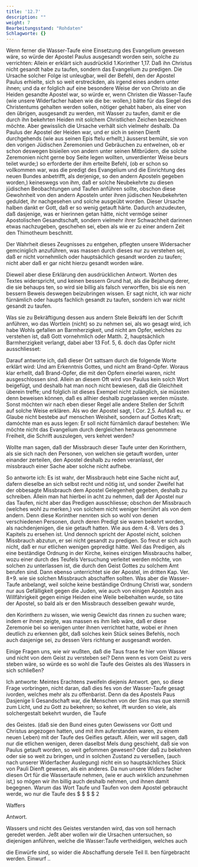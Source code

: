 ```yaml
---
title: '12.7'
description: ""
weight: 7
Bearbeitungsstand: "Rohdaten"
Schlagworte: {}
---
```

<!-- Seite 591 -->


Wenn ferner die Wasser-Taufe eine Einsetzung
des Evangelium gewesen wäre, so würde der Apostel
Paulus ausgesandt worden sein, solche zu verrichten:
Allein er erklärt sich ausdrücklid 1.Korinther 1,17.
Daß ihn Christus nicht gesandt habe zu taufen,
sondern das Evangelium zu predigen. Die Ursache
solcher Folge ist unleugbar, weil der Befehl,
den der Apostel Paulus erhielte, sich so weit erstreckden,
als irgend eines andern unter ihnen; und da er
folglich auf eine besondere Weise der von Christo an
die Heiden gesandte Apostel war, so würde er, wenn<!-- Seite 592 -->
Christen die Wasser-Taufe (wie unsere Widerfacher haben
wie die be: wollen,) bätte für das Siegel des Christentums gehalten
werden sollen, nötiger gehabt haben, als einer
von den übrigen, ausgesandt zu werden, mit Wasser
zu taufen, damit er die durch ihn bekehrten Heiden
mit solchem Christlichen Zeichen bezeichnen möchte.
Aber gewisslich die Ursache verhält sich vielmehr deshalb.
Da Paulus der Apostel der Heiden war, und er sich
in seinen Dienft durchgehends (wie aus seinen Epis
ftelu erhellt,) äusserst bemüht, sie von den vorigen
Jüdischen Zeremonien und Gebräuchen zu entwelnen,
ob er schon deswegen bisieilen von andern unter
seinen Mitbrüdern, die solche Zeremonien nicht gerne
boy Seite legen wollten, unverdienter Weise beurs
teilet wurde;) so erforderte der ihm erteilte Befehl,
(ob er schon so vollkommen war, was die predigt
des Evangelium und die Einrichtung des neuen
Bundes anbetrifft, als derjenige, so den andern Aposteln
gegeben worden,) keineswegs von ihm, daß er
solche Neubekehrte zu diesen jüdischen Beobachtungen
und Taufen anführen sollte, obschon diese Gewohnheit
von den andern Aposteln unter ihren jüdischen
Neubekehrten geduldet, ihr nachgesehen und solche
ausgeübt worden. Dieser Ursache halben dankt
er Gott, daß er so wenig getauft härte. Dadurch
anzudeuten, daß dasjenige, was er hierinnen
getan hätte, nicht vermöge seiner Apostolischen Gesandtschaft,
sondern vielmehr ihrer Schwachheit darinnen
etwas nachzugeben, geschehen sei, eben als wie
er zu einer andern Zeit den Thimotheum beschnitt.

Der Wahrheit dieses Zeugnisses zu entgehen, pflegten
unsere Widersacher gemciniglich anzuführen, was
massen durch dieses nur zu verstehen sei, daß er
nicht vornehmlich oder hauptsächlich gesandt<!-- Seite 593 -->
worden zu taufen; nicht aber daß er gar nicht
hierzu gesandt worden wäre.

Dieweil aber diese Erklärung den ausdrücklichen Antwort. Worten des Textes widerspricht, und keinen bessern Grund hat, als die Bejahung derer, die sie behaups ten, so wird sie billig als falsch verworffen, bis sie eis nen bessern Beweis deswegen beizubringen wissen. Er sagt nicht, ich war nichr fürnämlich oder haupts fachlich gesandt zu taufen, sondern ich war nicht gesandt zu taufen.

Was sie zu Bekräftigung dessen aus andern Stele Bekräfti len der Schrift anführen, wo das Wortlein (nicht) so zu nehmen sei, als wo gesagt wird, ich habe Wohls gefallen an Barmherzigkeit, und nicht am Opfer, welches zu verstehen ist, daß Gott vornehmlich oder Matth. 2, hauptsächlich Barmherzigkeit verlangt, dabei aber 13 Fof. 5, 6. doch das Opfer nicht ausschliesset:

Darauf antworte ich, daß dieser Ort sattsam durch
die folgende Worte erklärt wird: Und am Erkenntnis
Gottes, und nicht am Brand-Opfer. Woraus
klar erhellt, daß Brand-Opfer, die mit den
Opfern einerlei waren, nicht ausgeschlossen sind. Allein
an diesem Oft wird von Paulus kein solch Wort
beigefügt, und deshalb hat man noch nicht bewiesen,
daß die Gleichheit überein treffe; und folglich ist
dieses Exempel nicht zulänglich, sie müssten denn beweisen
können, daß es allhier deshalb zugelassen werden müsste.
Sonst möchten wir nach eben dieser Regel alle
andere Stellen der Schrift auf solche Weise erklären.
Als wo der Apostel sagt, I Cor. 2,5. Aufdaß eu. er Glaube nicht bestebe auf menschen Weisheit, sondern auf Gottes Kraft; damóchte man es auss legen: Er soll nicht fürnämlich darauf bestehen: Wie möchte nicht das Evangelium durch dergleichen herauss genommene Freiheit, die Schrift auszulegen, vers kehret werden?

<!-- Seite 594 -->
Wollte man sagen, daß der Missbrauch dieser
Taufe unter den Korinthern, als sie sich nach den
Personen, von welchen sie getauft worden, unter
einander zerteilen, den Apostel deshalb zu reden
veranlasst, der missbrauch einer Sache aber solche
nicht aufhebe.

So antworte ich: Es ist wahr, der Missbrauch hebt
eine Sache nicht auf, dafern dieselbe an sich selbst
recht und nötig ist, und sonder Zweifel hat der obbesagte
Missbrauch dem Apostel Gelegenheit gegeben,
deshalb zu schreiben. Allein man hat hierbei in acht zu
nehmen, daß der Apostel nur das Taufen, nicht aber
das Predigen ausschliesse; obschon der Missbrauch
(welches wohl zu merken,) von solchem nicht weniger
herrührt als von dem andern. Denn diese Korinther
nennten sich so wohl von denen verschiedenen
Personen, durch deren Predigt sie waren bekehrt worden,
als nachdenjenigen, die sie getauft hatten. Wie
aus dem 4.-8. Vers des 3 Kapitels zu
ersehen ist. Und dennoch spricht der Apostel nicht,
solchen Missbrauch abzutun, er sei nicht gesandt
zu predigen. So freut er sich auch nicht, daß er
nur etlichen wenigen gepredigt hätte. Weil das
Predigen, als eine beständige Ordnung in der Kirche,
keines einzigen Missbrauchs halber, wozu einer
durch des Teufels Versuchung verleitet werden möchte,
von solchen zu unterlassen ist, die durch den Geist
Gottes zu solchem Amt berufen sind. Dann ebenso
unterrichtet sie der Apostel, im dritten Kap. Ver. 8+9.
wie sie solchen Missbrauch abschaffen sollten. Was
aber die Wasser-Taufe anbelangt, weil solche keine
beständige Ordnung Christi war, sondern nur aus
Gefälligkeit gegen die Juden, wie auch von einigen
Aposteln aus Willfährigkeit gegen einige Heiden eine
Weile beibehalten wurde, so täte der Apostel, so
bald als er den Missbrauch desselben gewahr wurde,<!-- Seite 595 -->


den Korinthern zu wissen, wie wenig Gewicht das rinnen zu suchen ware; indem er ihnen zeigte, was massen es ihm lieb wäre, daß er diese Zeremonie bei so wenigen unter ihnen verrichtet hatte, wobei er ihnen deutlich zu erkennen gibt, daß solches kein Stück seines Befehls, noch auch dasjenige sei, zu dessen Vers richtung er ausgesandt worden.

Einige Fragen uns, wie wir wußten, daß die Taus frase fe hier vom Wasser und nicht von dem Geist zu versteben sei? Denn wenn es vom Geist zu vers steben wäre, so würde es so wohl die Taufe des Geistes als des Wassers in sich schließen?

Ich antworte: Meintes Erachtens zweifeln diejenis Antwort. gen, so diese Frage vorbringen, nicht daran, daß dies fes von der Wasser-Taufe gesagt ivorden, welches mehr als zu offenbarist. Denn da des Apostels Paus Dasjenige li Gesandschaft war, die Menschen von der Sins mas que sterniß zum Licht, und zu Gott zu bekehren; so kehret, ift wurden so viele, als solchergestalt bekehrt wurden, die Taufe

des Geistes. (daß sie den Bund eines guten Gewissens vor Gott und Christus angezogen hatten, und mit ihm auferstanden waren, zu einem neuen Leben) mit der Taufe des Geifies getauft. Allein, wer will sagen, daß nur die etlichen wenigen, deren daselbst Mels dung geschieht, daß sie von Paulus getauft worden, so weit gefommen gewesen? Oder daß zu bekehren oder sie so weit zu bringen, und in solchen Zustand zu verseßen, (auch nach unserer Widerfacher Auslegung) nicht ein so hauptsächliches Stück von Pauli Dienft gewesen, als ein anderes. Da nun unsere Widers facher diesen Ort für die Wassertaufe nehmen, (wie er auch wirklich anzunehmen ist,) so mögen wir ihn billig auch deshalb nehmen, und ihnen damit begegnen. Warum das Wort Taufe und Taufen von dem Apostel gebraucht werde, wo nur die Taufe des $ $ $ $ 2

Waffers

Antwort.
<!-- Seite 596 -->
Wassers und nicht des Geistes verstanden wird, das von soll hernach geredet werden. Jeßt aber wollen wir die Ursachen untersuchen, so diejenigen anführen, welche die Wasser:Taufe vertheidigen, welches auch

die Einwürfe sind, so wider die Abschaffung dersele Teil II. ben fürgebracht werden. Einwurf ..
